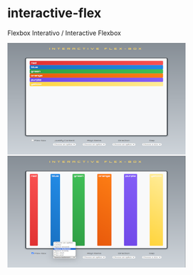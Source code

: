 # interactive-flex
Flexbox Interativo / Interactive Flexbox

![](images/screenshot-1.png)
![](images/screenshot-2.png)

